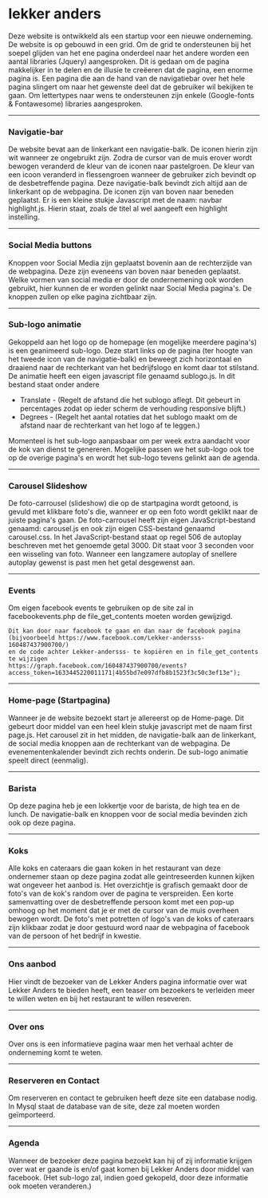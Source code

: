 # lekker anders

Deze website is ontwikkeld als een startup voor een nieuwe onderneming. De website is op gebouwd in een grid.
Om de grid te ondersteunen bij het soepel glijden van het ene pagina onderdeel naar het andere worden een aantal
libraries (Jquery) aangesproken. Dit is gedaan om de pagina makkelijker in te delen en de illusie te creëeren dat de pagina, 
een enorme pagina is. Een pagina die aan de hand van de navigatiebar over het hele pagina slingert om naar het gewenste deel dat de gebruiker wil bekijken te gaan.
Om lettertypes naar wens te ondersteunen zijn enkele (Google-fonts & Fontawesome) libraries aangesproken.


---
### Navigatie-bar

De website bevat aan de linkerkant een navigatie-balk. De iconen hierin zijn wit wanneer ze ongebruikt zijn. Zodra de cursor van de muis erover wordt bewogen veranderd de kleur van de iconen naar pastelgroen. De kleur van een icoon veranderd in flessengroen wanneer de gebruiker zich bevindt op de desbetreffende pagina. Deze navigatie-balk bevindt zich altijd aan de linkerkant op de webpagina. De iconen zijn van boven naar beneden geplaatst. Er is een kleine stukje Javascript met de naam: navbar highlight.js. Hierin staat, zoals de titel al wel aangeeft een highlight instelling.

---
### Social Media buttons

Knoppen voor Social Media zijn geplaatst bovenin aan de rechterzijde van de webpagina. Deze zijn eveneens van boven naar 
beneden geplaatst. Welke vormen van social media er door de ondernemening ook worden gebruikt, hier kunnen de er worden gelinkt naar Social Media pagina's. De knoppen zullen op elke pagina zichtbaar zijn. 

---
### Sub-logo animatie

Gekoppeld aan het logo op de homepage (en mogelijke meerdere pagina's) is een geanimeerd sub-logo. Deze start links op de 
pagina (ter hoogte van het tweede icon van de navigatie-balk) en beweegt zich horizontaal en draaiend naar de rechterkant van het bedrijfslogo en komt daar tot stilstand.
De animatie heeft een eigen javascript file genaamd sublogo.js. In dit bestand staat onder andere
- Translate - (Regelt de afstand die het sublogo aflegt. Dit gebeurt in percentages zodat op ieder scherm de verhouding responsive blijft.) 
- Degrees - (Regelt het aantal rotaties dat het sublogo maakt om de afstand naar de rechterkant van het logo af te leggen.)

Momenteel is het sub-logo aanpasbaar om per week extra aandacht voor de kok van dienst te genereren. Mogelijke passen we het sub-logo ook toe op de overige pagina's en wordt het sub-logo tevens gelinkt aan de agenda.

---
### Carousel Slideshow

De foto-carrousel (slideshow) die op de startpagina wordt getoond, is gevuld met klikbare foto's die, wanneer er op een foto wordt geklikt naar de juiste pagina's gaan.
De foto-carrousel heeft zijn eigen JavaScript-bestand genaamd: carousel.js en ook zijn eigen CSS-bestand genaamd carousel.css. In het JavaScript-bestand staat op regel 506 de autoplay beschreven met het genoemde getal 3000. Dit staat voor 3 seconden voor een wisseling van foto. Wanneer een langzamere autoplay of snellere autoplay gewenst is past men het getal desgewenst aan.

---  
### Events
Om eigen facebook events te gebruiken op de site zal in facebookevents.php de file_get_contents moeten worden gewijzigd.

```
Dit kan door naar facebook te gaan en dan naar de facebook pagina
(bijvoorbeeld https://www.facebook.com/Lekker-andersss-160487437900700/)
en de code achter Lekker-andersss- te kopiëren en in file_get_contents te wijzigen
https://graph.facebook.com/160487437900700/events?access_token=1633445220011171|4b55bd7e097dfb8b1523f3c50c3ef13e");
```
---
### Home-page (Startpagina)

Wanneer je de website bezoekt start je  allereerst op de Home-page. Dit gebeurt door middel van een heel klein stukje javascript met de naam first page.js. Het carousel zit in het midden, de navigatie-balk aan de linkerkant, de social media knoppen aan de rechterkant van de webpagina. De evenementenkalender bevindt zich rechts onderin. De sub-logo animatie speelt direct (eenmalig).

---
### Barista

Op deze pagina heb je een lokkertje voor de barista, de high tea en de lunch. De  navigatie-balk en knoppen voor de social media bevinden zich ook op deze pagina.

---
### Koks

Alle koks en cateraars die gaan koken in het restaurant van deze ondernemer staan op deze pagina zodat alle geintreseerden
kunnen kijken wat ongeveer het aanbod is. Het overzichtje is grafisch gemaakt door de foto's van de kok's random over de
pagina te verspreiden. Een korte samenvatting over de desbetreffende persoon komt met een pop-up omhoog op het moment dat je er met de cursor van de muis overheen bewogen wordt. De foto's met potretten of logo's van de koks of cateraars zijn klikbaar zodat je door gestuurd word naar de webpagina of facebook van de persoon of het bedrijf in kwestie.

---
### Ons aanbod

Hier vindt de bezoeker van de Lekker Anders pagina informatie over wat Lekker Anders te bieden heeft, een teaser om bezoekers te verleiden meer te willen weten en bij het restaurant te willen reseveren.

---
### Over ons

Over ons is een informatieve pagina waar men het verhaal achter de onderneming komt te weten.

---
### Reserveren en Contact
Om reserveren en contact te gebruiken heeft deze site een database nodig. 
In Mysql staat de database van de site, deze zal moeten worden geïmporteerd.

---
### Agenda

Wanneer de bezoeker deze pagina bezoekt kan hij of zij informatie krijgen over wat er gaande is en/of gaat komen bij Lekker Anders door middel van facebook.
(Het sub-logo zal, indien goed gekopeld, door deze informatie ook moeten veranderen.)
